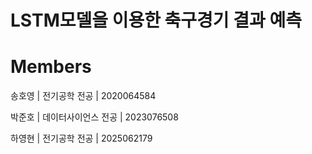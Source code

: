 # LSTM모델을 이용한 축구경기 결과 예측
# Members
송호영 | 전기공학 전공 | 2020064584

박준호 | 데이터사이언스 전공 | 2023076508

하영현 | 전기공학 전공 | 2025062179
